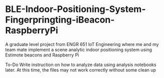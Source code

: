 # BLE-Indoor-Positioning-System-Fingerpringting-iBeacon-RaspberryPi
A graduate level project from ENGR 651 IoT Engineering where me and my team mate implement a scene analytic indoor positioning system using Estimote beacons and Raspberry Pi


To-Do
Write instruction on how to analyze data using analysis notebooks later. At this time, the files may not work correctly without some clean up
